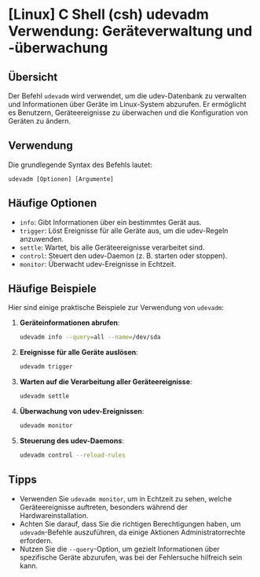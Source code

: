 # [Linux] C Shell (csh) udevadm Verwendung: Geräteverwaltung und -überwachung

## Übersicht
Der Befehl `udevadm` wird verwendet, um die udev-Datenbank zu verwalten und Informationen über Geräte im Linux-System abzurufen. Er ermöglicht es Benutzern, Geräteereignisse zu überwachen und die Konfiguration von Geräten zu ändern.

## Verwendung
Die grundlegende Syntax des Befehls lautet:

```
udevadm [Optionen] [Argumente]
```

## Häufige Optionen
- `info`: Gibt Informationen über ein bestimmtes Gerät aus.
- `trigger`: Löst Ereignisse für alle Geräte aus, um die udev-Regeln anzuwenden.
- `settle`: Wartet, bis alle Geräteereignisse verarbeitet sind.
- `control`: Steuert den udev-Daemon (z. B. starten oder stoppen).
- `monitor`: Überwacht udev-Ereignisse in Echtzeit.

## Häufige Beispiele
Hier sind einige praktische Beispiele zur Verwendung von `udevadm`:

1. **Geräteinformationen abrufen**:
   ```bash
   udevadm info --query=all --name=/dev/sda
   ```

2. **Ereignisse für alle Geräte auslösen**:
   ```bash
   udevadm trigger
   ```

3. **Warten auf die Verarbeitung aller Geräteereignisse**:
   ```bash
   udevadm settle
   ```

4. **Überwachung von udev-Ereignissen**:
   ```bash
   udevadm monitor
   ```

5. **Steuerung des udev-Daemons**:
   ```bash
   udevadm control --reload-rules
   ```

## Tipps
- Verwenden Sie `udevadm monitor`, um in Echtzeit zu sehen, welche Geräteereignisse auftreten, besonders während der Hardwareinstallation.
- Achten Sie darauf, dass Sie die richtigen Berechtigungen haben, um `udevadm`-Befehle auszuführen, da einige Aktionen Administratorrechte erfordern.
- Nutzen Sie die `--query`-Option, um gezielt Informationen über spezifische Geräte abzurufen, was bei der Fehlersuche hilfreich sein kann.